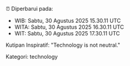 ⏰ Diperbarui pada:
- WIB: Sabtu, 30 Agustus 2025 15.30.11 UTC
- WITA: Sabtu, 30 Agustus 2025 16.30.11 UTC
- WIT: Sabtu, 30 Agustus 2025 17.30.11 UTC

Kutipan Inspiratif:
"Technology is not neutral."


Kategori: technology

